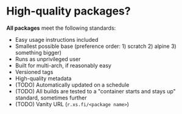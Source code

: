 High-quality packages?
======================

**All packages** meet the following standards:

- Easy usage instructions included
- Smallest possible base (preference order: 1) scratch 2) alpine 3) something bigger)
- Runs as unprivileged user
- Built for multi-arch, if reasonably easy
- Versioned tags
- High-quality metadata
- (TODO) Automatically updated on a schedule
- (TODO) All builds are tested to a "container starts and stays up" standard, sometimes further
- (TODO) Vanity URL (`r.xs.fi/<package name>`)
